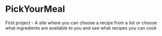 # PickYourMeal
First project - A site where you can choose a recipe from a list or choose what ingredients are available to you and see what recipes you can cook
